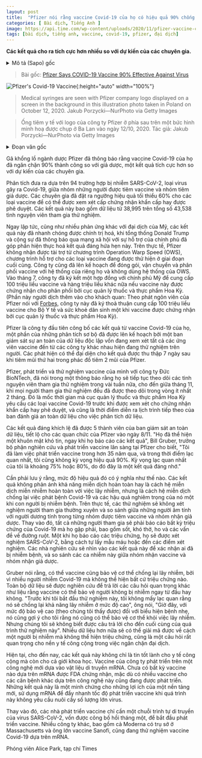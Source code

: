 ```yaml
---
layout: post
title:  "Pfizer nói rằng vaccine Covid-19 của họ có hiệu quả 90% chống lại virus"
categories: [ Bài dịch, Tiếng Anh ]
image: https://api.time.com/wp-content/uploads/2020/11/pfizer-vaccine-covid-19.jpg
tags: [bài dịch, tiếng anh, vaccine, covid-19, pfizer, đại dịch]
---
```


**Các kết quả cho ra tích cực hơn nhiều so với dự kiến của các chuyên gia.**

<details>
  <summary>Mô tả (Sapo) gốc</summary>
  <p>The results were far more positive than experts anticipated</p>
</details>

> Bài gốc: [Pfizer Says COVID-19 Vaccine 90% Effective Against Virus](https://time.com/5909322/pfizer-covid-19-vaccine-effective/)

![Pfizer's Covid-19 Vaccine](https://api.time.com/wp-content/uploads/2020/11/pfizer-vaccine-covid-19.jpg){:height="auto" width="100%"}
> Medical syringes are seen with Pfizer company logo displayed on a screen in the background in this illustration photo taken in Poland on October 12, 2020. Jakub Porzycki—NurPhoto via Getty Images

> Ống tiêm y tế với logo của công ty Pfizer ở phía sau trên một bức hình minh hoạ được chụp ở Ba Lan vào ngày 12/10, 2020. Tác giả: Jakub Porzycki—NurPhoto via Getty Images

<details>
  <summary>Đoạn văn gốc</summary>
  <p>Pharmaceutical giant Pfizer has announced that its COVID-19 vaccine successfully prevented 90% of disease compared to a placebo, a more positive result than experts expected.</p>
  <p>The analysis is based on 94 cases of infection with SARS-CoV-2, the virus that causes COVID-19, among both the vaccinated and placebo groups. Experts had set a minimum threshold of 60% effectiveness for vaccines to be considered for emergency authorization or approval. The results included data from 38,955 of the total 43,538 volunteers who enrolled.</p>
  <p>Immediately, as with much of the U.S.’s pandemic response, the results were quickly thrown into the political blender of opinion, with President Donald Trump and his team taking to social media to tout the government support that made the promising results possible. In fact, Pfizer did not receive federal funding from the Operation Warp Speed (OWS) program that supported development of some of the vaccines currently in late stage testing. The company also plans to pack, ship and distribute its vaccine using its own system and not the network being built by OWS. In July, the company signed a contract with the government to provide 100 million doses of vaccine with a potential for several million more if the vaccine is authorized for distribution by the Food and Drug Administration.</p>
  <p>Pfizer is the first company to release results from its COVID-19 vaccine, part of a planned interim analysis by an independent data safety monitoring board that is reviewing all of the handful of vaccine candidates from different companies that are currently being tested in people. The findings represent results collected seven days after the second of Pfizer’s two-shot regimen.</p>
  <p>Pfizer, which developed and is testing its vaccine with German company BioNTech, said in a release that it will continue following study participants for a couple more weeks, until the middle of November, when everyone in the study will have been followed for at least two months. That’s the timeframe the Food and Drug Administration is requiring for COVID-19 vaccines before considering them for emergency authorization or approval, and also when the data safety review board’s next scheduled analysis of the data will occur.</p>
  <p>The encouraging results were revealed to Pfizer officials yesterday, on Nov. 8, by the five-member data safety monitoring board. “They were incredibly poker-faced, right up until they reported the results,” says Bill Gruber, head of clinical vaccine research and development at Pfizer. “I have been in vaccine development for more than 35 years, and in my most optimistic moment did not expect efficacy of 90%. My most optimistic expectation was 75% or 80%, so this is a remarkable outcome.”</p>
  <p>It’s important to note what that effectiveness means. The results do not reflect complete or so-called sterilizing immunity against infection, but rather protection against COVID-19 illness and its serious consequences once someone has been infected. In fact, the study was not set up to test people regularly and compare those who were negative versus those who were positive in each of the vaccine and placebo groups. Instead, all of the participants were asked to report any symptoms of COVID-19 they experienced, including fever, shortness of breath, sore throats and intestinal problems. Once they reported symptoms, they were tested for SARS-CoV-2, either by requesting a swab to take a sample themselves, or by reporting to their trial site for a test. Researchers then looked at those who were confirmed to be infected, and compared disease outcomes among those getting the vaccine and those getting a placebo in this group.</p>
  <p>Gruber says it’s possible, however, that the vaccine is also protecting against infection, because many people experience COVID-19 without any symptoms. The full set of data will investigate other important questions such as whether the vaccine can protect people from getting infected in the first place. “Before I began the study, I wasn’t particularly optimistic that there would be high level protection against infection,” he says. “Now, given the high level of protection [we see] for relatively mild disease, suggests to me that there is a chance to protect against infection as well. But we won’t know the answer to that until the end of the trial.” Additional data may also reveal how contagious people who are infected but asymptomatic might be, which is an important public health question and critical to containing the pandemic.</p>
  <p>So far, however, the results represent good news for not only for public health but for science as well. The companies’ vaccine is based on a new technology that relies on a genetic material known as mRNA. No mRNA-based vaccines have received approval from the FDA yet, although several are being tested for other diseases. The results are a testament to the benefits of the platform—using mRNA speeds up development of a vaccine since the process does not require growing vast amounts of virus.</p>
  <p>Instead, vaccine developers only needed the genetic sequence of SARS-CoV-2, which became available in January, to start building a vaccine. Other companies, including Massachusetts-based Moderna, and vaccine giant Sanofi, are also testing mRNA COVID-19 vaccines.</p>
</details>

Gã khổng lồ ngành dược Pfizer đã thông báo rằng vaccine Covid-19 của họ đã ngăn chặn 90% thành công so với giả dược, một kết quả tích cực hơn so với dự kiến của các chuyên gia.

Phân tích đưa ra dựa trên 94 trường hợp bị nhiễm SARS-CoV-2, loại virus gây ra Covid-19, giữa nhóm những người được tiêm vaccine và nhóm tiêm giả dược. Các chuyên gia đã đặt ra ngưỡng hiệu quả tối thiểu 60% cho các loại vaccine để có thể được xem xét cấp chứng nhận khẩn cấp hay được phê duyệt. Các kết quả này bao gồm dữ liệu từ 38,995 trên tổng số 43,538 tình nguyện viên tham gia thử nghiệm.

Ngay lập tức, cũng như nhiều phản ứng khác với đại dịch của Mỹ, các kết quả này đã nhanh chóng được chính trị hoá, khi tổng thống Donald Trump và cộng sự đã thông báo qua mạng xã hội với sự hỗ trợ của chính phủ đã góp phần hiện thực hoá kết quả đáng hứa hẹn này. Trên thực tế, Pfizer không nhận được tài trợ từ chương trình Operation Warp Speed (OWS), chương trình hỗ trợ cho các loại vaccine đang được thử hiện ở giai đoạn cuối cùng. Công ty cũng đã lên kế hoạch để đóng gói, vận chuyển và phân phối vaccine với hệ thống của riêng họ và không dùng hệ thống của OWS. Vào tháng 7, công ty đã ký kết một hợp đồng với chính phủ Mỹ để cung cấp 100 triệu liều vaccine và hàng triệu liều khác nữa nếu vaccine này được chứng nhận cho phân phối bởi cục quản lý thuốc và thực phẩm Hoa Kỳ. (Phần này người dịch thêm vào cho khách quan: Theo phát ngôn viên của Pfizer nói với [Forbes](https://www.forbes.com/sites/andrewsolender/2020/11/13/trump-falsely-claims-credit-for-pfizer-vaccine-though-company-did-not-take-government-funds/?sh=74ad8dc869cb), công ty này đã ký thoả thuận cung cấp 100 triệu liều vaccine cho Bộ Y tế và sức khoẻ dân sinh một khi vaccine được chứng nhận bởi cục quản lý thuốc và thực phẩm Hoa Kỳ).

Pfizer là công ty đầu tiên công bố các kết quả từ vaccine Covid-19 của họ, một phần của những phân tích sơ bộ đã được lên kế hoạch bởi một ban giám sát sự an toàn của dữ liệu độc lập vốn đang xem xét tất cả các ứng viên vaccine đến từ các công ty khác nhau hiện đang thử nghiệm trên người. Các phát hiện có thể đại diện cho kết quả được thu thập 7 ngày sau khi tiêm mũi thứ hai trong phác đồ tiêm 2 mũi của Pfizer.

Pfizer, phát triển và thử nghiệm vaccine của mình với công ty Đức BioNTech, đã nói trong một thông báo rằng họ sẽ tiếp tục theo dõi các tình nguyện viên tham gia thử nghiệm trong vài tuần nữa, cho đến giữa tháng 11, khi mọi người tham gia thử nghiệm đều đã được theo dõi trong vòng ít nhất 2 tháng. Đó là mốc thời gian mà cục quản lý thuốc và thực phẩm Hoa Kỳ yêu cầu các loại vaccine Covid-19 trước khi được xem xét cho chứng nhận khẩn cấp hay phê duyệt, và cũng là thời điểm diễn ra lịch trình tiếp theo của ban đánh giá an toàn dữ liệu cho việc phân tích dữ liệu.

Các kết quả đáng khích lệ đã được 5 thành viên của ban giám sát an toàn dữ liệu, tiết lộ cho các quan chức của Pfizer vào ngày 8/11. "Họ đã thể hiện một khuôn mặt khó tin, ngay khi họ báo cáo các kết quả", Bill Gruber, trưởng bộ phận nghiên cứu và phát triển vaccine lân sàng tại Pfizer cho biết, "Tôi đã làm việc phát triển vaccine trong hơn 35 năm qua, và trong thời điểm lạc quan nhất, tôi cũng không kỳ vọng hiệu quả 90%. Kỳ vọng lạc quan nhất của tôi là khoảng 75% hoặc 80%, do đó đây là một kết quả đáng nhớ."

Cần phải lưu ý rằng, mức độ hiệu quả đó có ý nghĩa như thế nào. Các kết quả không phản ánh khả năng miễn dịch hoàn toàn hay là cách hệ miễn dịch miễn nhiễm hoàn toàn với việc lây nhiễm, nhưng là cách hệ miễn dịch chống lại việc phát bệnh Covid-19 và các hậu quả nghiêm trọng của nó một khi con người bị nhiễm bệnh. Trên thực tế, các thử nghiệm sẽ không xét nghiệm người tham gia thường xuyên và so sánh giữa những người âm tính với người dương tính trong từng nhóm được tiêm vaccine và nhóm nhận giả dược. Thay vào đó, tất cả những người tham gia sẽ phải báo cáo bất kỳ triệu chứng của Covid-19 mà họ gặp phải, bao gồm sốt, khó thở, ho và các vấn đề về đường ruột. Một khi họ báo cáo các triệu chứng, họ sẽ được xét nghiệm SARS-CoV-2, bằng cách tự lấy mẫu máu hoặc đến các điểm xét nghiệm. Các nhà nghiên cứu sẽ nhìn vào các kết quả này để xác nhận ai đã bị nhiễm bệnh, và so sánh các ca nhiễm này giữa nhóm nhận vaccine và nhóm nhận giả dược.

Gruber nói rằng, có thể vaccine cũng bảo vệ cơ thể chống lại lây nhiễm, bởi vì nhiều người nhiễm Covid-19 mà không thể hiện bất cứ triệu chứng nào. Toàn bộ dữ liệu sẽ được nghiên cứu để trả lời các câu hỏi quan trọng khác như liệu rằng vaccine có thể bảo vệ người không bị nhiễm ngay từ đầu hay không. "Trước khi tôi bắt đầu thử nghiệm này, tôi không mấy lạc quan rằng nó sẽ chống lại khả năng lây nhiễm ở mức độ cao", ông nói, "Giờ đây, với mức độ bảo vệ cao (theo chúng tôi thấy được) đối với biểu hiện bệnh nhẹ, nó cũng gợi ý cho tôi rằng nó cũng có thể bảo vệ cơ thể khỏi việc lây nhiễm. Nhưng chúng tôi sẽ không biết được câu trả lời cho đến cuối cùng của quá trình thử nghiệm này". Nhiều dữ liệu hơn nữa sẽ có thể giải mã được về cách một người bị nhiễm mà không thể hiện triệu chứng, cũng là một câu hỏi rất quan trọng cho nền y tế công cộng trong việc ngăn chặn đại dịch.

Hiện tại, cho đến nay, các kết quả này không chỉ là tin tốt lành cho y tế công cộng mà còn cho cả giới khoa học. Vaccine của công ty phát triển trên một công nghệ mới dựa vào vật liệu di truyền mRNA. Chưa có bất kỳ vaccine nào dựa trên mRNA được FDA chứng nhận, mặc dù có nhiều vaccine cho các căn bệnh khác dựa trên công nghệ này cũng đang được phát triển. Những kết quả này là một minh chứng cho những lợi ích của một nền tảng mới, sử dụng mRNA để đẩy nhanh tốc độ phát triển vaccine khi quá trình này không yêu cầu nuôi cấy số lượng lớn virus.

Thay vào đó, các nhà phát triển vaccine chỉ cần một chuỗi trình tự di truyền của virus SARS-CoV-2, vốn được công bố hồi tháng một, để bắt đầu phát triển vaccine. Nhiều công ty khác, bao gồm cả Moderna có trụ sở ở Massachusetts và ông lớn vaccine Sanofi, cũng đang thử nghiệm vaccine Covid-19 dựa trên mRNA.

Phóng viên Alice Park, tạp chí Times